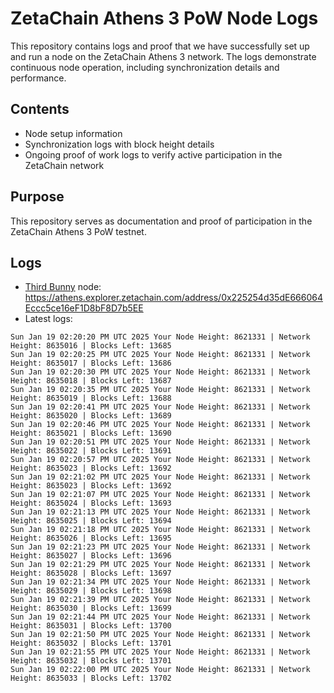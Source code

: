 # ZetaChain Athens 3 PoW Node Logs
This repository contains logs and proof that we have successfully set up and run a node on the ZetaChain Athens 3 network. The logs demonstrate continuous node operation, including synchronization details and performance.

## Contents
- Node setup information
- Synchronization logs with block height details
- Ongoing proof of work logs to verify active participation in the ZetaChain network

## Purpose
This repository serves as documentation and proof of participation in the ZetaChain Athens 3 PoW testnet.

## Logs

- [Third Bunny](https://thirdbunny.xyz/) node: https://athens.explorer.zetachain.com/address/0x225254d35dE666064Eccc5ce16eF1D8bF8D7b5EE
- Latest logs:
```
Sun Jan 19 02:20:20 PM UTC 2025 Your Node Height: 8621331 | Network Height: 8635016 | Blocks Left: 13685
Sun Jan 19 02:20:25 PM UTC 2025 Your Node Height: 8621331 | Network Height: 8635017 | Blocks Left: 13686
Sun Jan 19 02:20:30 PM UTC 2025 Your Node Height: 8621331 | Network Height: 8635018 | Blocks Left: 13687
Sun Jan 19 02:20:35 PM UTC 2025 Your Node Height: 8621331 | Network Height: 8635019 | Blocks Left: 13688
Sun Jan 19 02:20:41 PM UTC 2025 Your Node Height: 8621331 | Network Height: 8635020 | Blocks Left: 13689
Sun Jan 19 02:20:46 PM UTC 2025 Your Node Height: 8621331 | Network Height: 8635021 | Blocks Left: 13690
Sun Jan 19 02:20:51 PM UTC 2025 Your Node Height: 8621331 | Network Height: 8635022 | Blocks Left: 13691
Sun Jan 19 02:20:57 PM UTC 2025 Your Node Height: 8621331 | Network Height: 8635023 | Blocks Left: 13692
Sun Jan 19 02:21:02 PM UTC 2025 Your Node Height: 8621331 | Network Height: 8635023 | Blocks Left: 13692
Sun Jan 19 02:21:07 PM UTC 2025 Your Node Height: 8621331 | Network Height: 8635024 | Blocks Left: 13693
Sun Jan 19 02:21:13 PM UTC 2025 Your Node Height: 8621331 | Network Height: 8635025 | Blocks Left: 13694
Sun Jan 19 02:21:18 PM UTC 2025 Your Node Height: 8621331 | Network Height: 8635026 | Blocks Left: 13695
Sun Jan 19 02:21:23 PM UTC 2025 Your Node Height: 8621331 | Network Height: 8635027 | Blocks Left: 13696
Sun Jan 19 02:21:29 PM UTC 2025 Your Node Height: 8621331 | Network Height: 8635028 | Blocks Left: 13697
Sun Jan 19 02:21:34 PM UTC 2025 Your Node Height: 8621331 | Network Height: 8635029 | Blocks Left: 13698
Sun Jan 19 02:21:39 PM UTC 2025 Your Node Height: 8621331 | Network Height: 8635030 | Blocks Left: 13699
Sun Jan 19 02:21:44 PM UTC 2025 Your Node Height: 8621331 | Network Height: 8635031 | Blocks Left: 13700
Sun Jan 19 02:21:50 PM UTC 2025 Your Node Height: 8621331 | Network Height: 8635032 | Blocks Left: 13701
Sun Jan 19 02:21:55 PM UTC 2025 Your Node Height: 8621331 | Network Height: 8635032 | Blocks Left: 13701
Sun Jan 19 02:22:00 PM UTC 2025 Your Node Height: 8621331 | Network Height: 8635033 | Blocks Left: 13702
```

